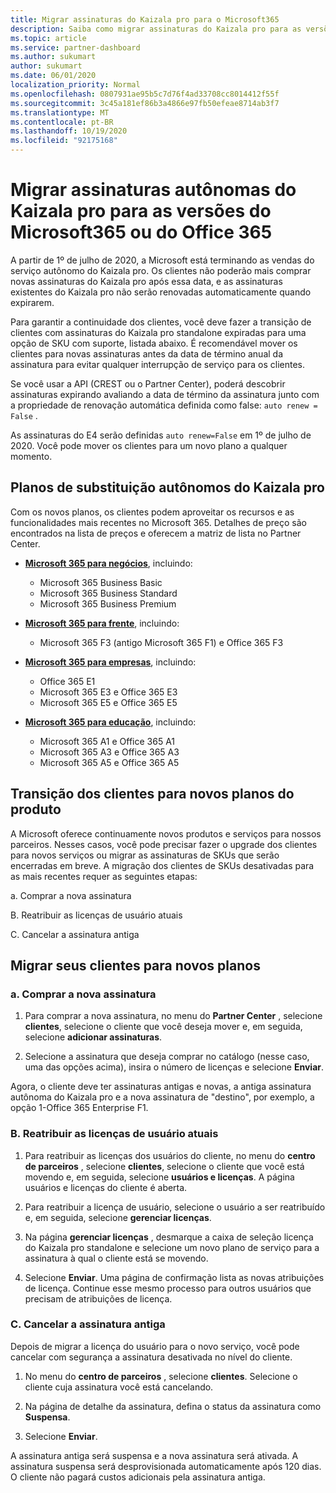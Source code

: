 ```yaml
---
title: Migrar assinaturas do Kaizala pro para o Microsoft365
description: Saiba como migrar assinaturas do Kaizala pro para as versões do Microsoft365 ou do Office 365. Leia este artigo para obter mais detalhes sobre a transição de seus clientes.
ms.topic: article
ms.service: partner-dashboard
ms.author: sukumart
author: sukumart
ms.date: 06/01/2020
localization_priority: Normal
ms.openlocfilehash: 0807931ae95b5c7d76f4ad33708cc8014412f55f
ms.sourcegitcommit: 3c45a181ef86b3a4866e97fb50efeae8714ab3f7
ms.translationtype: MT
ms.contentlocale: pt-BR
ms.lasthandoff: 10/19/2020
ms.locfileid: "92175168"
---
```

# <a name="migrate-kaizala-pro-standalone-subscriptions-to-microsoft365-or-office-365-versions"></a>Migrar assinaturas autônomas do Kaizala pro para as versões do Microsoft365 ou do Office 365

A partir de 1º de julho de 2020, a Microsoft está terminando as vendas do serviço autônomo do Kaizala pro. Os clientes não poderão mais comprar novas assinaturas do Kaizala pro após essa data, e as assinaturas existentes do Kaizala pro não serão renovadas automaticamente quando expirarem.

Para garantir a continuidade dos clientes, você deve fazer a transição de clientes com assinaturas do Kaizala pro standalone expiradas para uma opção de SKU com suporte, listada abaixo. É recomendável mover os clientes para novas assinaturas antes da data de término anual da assinatura para evitar qualquer interrupção de serviço para os clientes.

Se você usar a API (CREST ou o Partner Center), poderá descobrir assinaturas expirando avaliando a data de término da assinatura junto com a propriedade de renovação automática definida como false: `auto renew = False` .

As assinaturas do E4 serão definidas `auto renew=False` em 1º de julho de 2020. Você pode mover os clientes para um novo plano a qualquer momento.

## <a name="kaizala-pro-standalone-replacement-plans"></a>Planos de substituição autônomos do Kaizala pro

Com os novos planos, os clientes podem aproveitar os recursos e as funcionalidades mais recentes no Microsoft 365. Detalhes de preço são encontrados na lista de preços e oferecem a matriz de lista no Partner Center.

- [**Microsoft 365 para negócios**](https://www.microsoft.com/microsoft-365/compare-all-microsoft-365-products?&activetab=tab:primaryr2), incluindo:  
   - Microsoft 365 Business Basic
   - Microsoft 365 Business Standard
   - Microsoft 365 Business Premium
    
- [**Microsoft 365 para frente**](https://www.microsoft.com/microsoft-365/microsoft-365-enterprise-f3?activetab=pivot:overviewtab), incluindo:
   - Microsoft 365 F3 (antigo Microsoft 365 F1) e Office 365 F3
    
- [**Microsoft 365 para empresas**](https://www.microsoft.com/microsoft-365/compare-microsoft-365-enterprise-plans), incluindo: 
   - Office 365 E1
   - Microsoft 365 E3 e Office 365 E3
   - Microsoft 365 E5 e Office 365 E5

- [**Microsoft 365 para educação**](https://www.microsoft.com/education/buy-license/microsoft365), incluindo: 
    - Microsoft 365 A1 e Office 365 A1
    - Microsoft 365 A3 e Office 365 A3
    - Microsoft 365 A5 e Office 365 A5

## <a name="transition-customers-to-new-product-plans"></a>Transição dos clientes para novos planos do produto

A Microsoft oferece continuamente novos produtos e serviços para nossos parceiros. Nesses casos, você pode precisar fazer o upgrade dos clientes para novos serviços ou migrar as assinaturas de SKUs que serão encerradas em breve. A migração dos clientes de SKUs desativadas para as mais recentes requer as seguintes etapas:

a. Comprar a nova assinatura

B. Reatribuir as licenças de usuário atuais

C. Cancelar a assinatura antiga


## <a name="migrate-your-customers-to-new-plans"></a>Migrar seus clientes para novos planos

### <a name="a-purchase-the-new-subscription"></a>a. Comprar a nova assinatura

1. Para comprar a nova assinatura, no menu do **Partner Center** , selecione **clientes**, selecione o cliente que você deseja mover e, em seguida, selecione **adicionar assinaturas**.

2. Selecione a assinatura que deseja comprar no catálogo (nesse caso, uma das opções acima), insira o número de licenças e selecione **Enviar**.

Agora, o cliente deve ter assinaturas antigas e novas, a antiga assinatura autônoma do Kaizala pro e a nova assinatura de "destino", por exemplo, a opção 1-Office 365 Enterprise F1.

### <a name="b-reassign-current-user-licenses"></a>B. Reatribuir as licenças de usuário atuais

1. Para reatribuir as licenças dos usuários do cliente, no menu do **centro de parceiros** , selecione **clientes**, selecione o cliente que você está movendo e, em seguida, selecione **usuários e licenças**. A página usuários e licenças do cliente é aberta.

2. Para reatribuir a licença de usuário, selecione o usuário a ser reatribuído e, em seguida, selecione **gerenciar licenças**.

3. Na página **gerenciar licenças** , desmarque a caixa de seleção licença do Kaizala pro standalone e selecione um novo plano de serviço para a assinatura à qual o cliente está se movendo.

4.  Selecione **Enviar**. Uma página de confirmação lista as novas atribuições de licença. Continue esse mesmo processo para outros usuários que precisam de atribuições de licença.

### <a name="c-cancel-old-subscription"></a>C. Cancelar a assinatura antiga

Depois de migrar a licença do usuário para o novo serviço, você pode cancelar com segurança a assinatura desativada no nível do cliente.

1.  No menu do **centro de parceiros** , selecione **clientes**. Selecione o cliente cuja assinatura você está cancelando.

2.  Na página de detalhe da assinatura, defina o status da assinatura como **Suspensa**.

3.  Selecione **Enviar**.

A assinatura antiga será suspensa e a nova assinatura será ativada. A assinatura suspensa será desprovisionada automaticamente após 120 dias. O cliente não pagará custos adicionais pela assinatura antiga.
